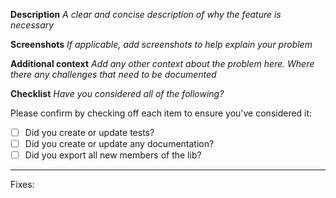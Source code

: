 **Description**
_A clear and concise description of why the feature is necessary_

**Screenshots**
_If applicable, add screenshots to help explain your problem_

**Additional context**
_Add any other context about the problem here. Where there any challenges that need to be documented_

**Checklist**
_Have you considered all of the following?_

Please confirm by checking off each item to ensure you've considered it:

- [ ] Did you create or update tests?
- [ ] Did you create or update any documentation?
- [ ] Did you export all new members of the lib?

---

Fixes:
